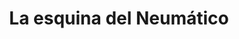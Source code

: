 ---
title: "La esquina del Neumático"
url: /ciudad-autonoma-de-buenos-aires/la-esquina-del-neumatico/
shop: Reifen
---
